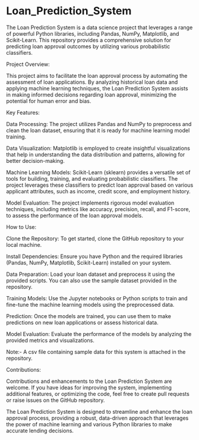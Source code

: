 # Loan_Prediction_System
The Loan Prediction System is a data science project that leverages a range of powerful Python libraries, including Pandas, NumPy, Matplotlib, and Scikit-Learn. This repository provides a comprehensive solution for predicting loan approval outcomes by utilizing various probabilistic classifiers.


Project Overview:

This project aims to facilitate the loan approval process by automating the assessment of loan applications. By analyzing historical loan data and applying machine learning techniques, the Loan Prediction System assists in making informed decisions regarding loan approval, minimizing the potential for human error and bias.

Key Features:

Data Processing: The project utilizes Pandas and NumPy to preprocess and clean the loan dataset, ensuring that it is ready for machine learning model training.

Data Visualization: Matplotlib is employed to create insightful visualizations that help in understanding the data distribution and patterns, allowing for better decision-making.

Machine Learning Models: Scikit-Learn (sklearn) provides a versatile set of tools for building, training, and evaluating probabilistic classifiers. The project leverages these classifiers to predict loan approval based on various applicant attributes, such as income, credit score, and employment history.

Model Evaluation: The project implements rigorous model evaluation techniques, including metrics like accuracy, precision, recall, and F1-score, to assess the performance of the loan approval models.

How to Use:

Clone the Repository: To get started, clone the GitHub repository to your local machine.

Install Dependencies: Ensure you have Python and the required libraries (Pandas, NumPy, Matplotlib, Scikit-Learn) installed on your system.

Data Preparation: Load your loan dataset and preprocess it using the provided scripts. You can also use the sample dataset provided in the repository.

Training Models: Use the Jupyter notebooks or Python scripts to train and fine-tune the machine learning models using the preprocessed data.

Prediction: Once the models are trained, you can use them to make predictions on new loan applications or assess historical data.

Model Evaluation: Evaluate the performance of the models by analyzing the provided metrics and visualizations.

Note:- A csv file containing sample data for this system is attached in the repository.

Contributions:

Contributions and enhancements to the Loan Prediction System are welcome. If you have ideas for improving the system, implementing additional features, or optimizing the code, feel free to create pull requests or raise issues on the GitHub repository.

The Loan Prediction System is designed to streamline and enhance the loan approval process, providing a robust, data-driven approach that leverages the power of machine learning and various Python libraries to make accurate lending decisions.
